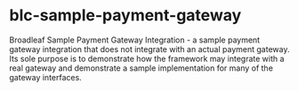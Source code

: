 blc-sample-payment-gateway
=============

Broadleaf Sample Payment Gateway Integration - a sample payment gateway integration that does not integrate with an actual payment gateway. Its sole purpose is to demonstrate how the framework may integrate with a real gateway and demonstrate a sample implementation for many of the gateway interfaces.